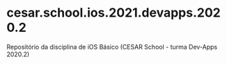 # cesar.school.ios.2021.devapps.2020.2
Repositório da disciplina de iOS Básico (CESAR School - turma Dev-Apps 2020.2)
